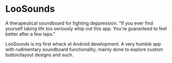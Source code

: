 # LooSounds
A therapeutical soundboard for fighting deppression.
"If you ever find yourself taking life too seriously whip out this app. You're guaranteed to feel better after a few taps."

LooSounds is my first whack at Android development. A very humble app with rudimentary soundboard functionality, mainly done to explore custom button/layout designs and such.

